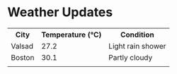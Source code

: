 # Weather Updates

<!-- WEATHER-UPDATE-START -->
<table><tr><th>City</th><th>Temperature (°C)</th><th>Condition</th></tr><tr><td>Valsad</td><td>27.2</td><td>Light rain shower</td></tr><tr><td>Boston</td><td>30.1</td><td>Partly cloudy</td></tr><tr><td></td><td></td><td></td></tr></table>
<!-- WEATHER-UPDATE-END -->
